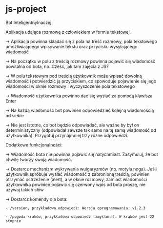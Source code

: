 # js-project

Bot InteligentnyInaczej


Aplikacja udająca rozmowę z człowiekiem w formie tekstowej.

-> Aplikacja powinna składać się z pola na treść rozmowy, pola tekstowego umożliwiającego wpisywanie tekstu oraz przycisku wysyłającego wiadomość

-> Na początku w polu z treścią rozmowy powinna pojawić się wiadomość powitalna od bota, np. Cześć, jak tam zajęcia z JS?

-> W polu tekstowym pod treścią użytkownik może wpisać dowolną wiadomość i potwierdzić ją przyciskiem, co spowoduje pojawienie się jego wiadomości w oknie rozmowy i wyczyszczenie pola tekstowego

-> Wiadomość użytkownika powinno dać się wysłać za pomocą klawisza Enter

-> Na każdą wiadomość bot powinien odpowiedzieć kolejną wiadomością od siebie

-> Nie jest istotne, co bot będzie odpowiadać, ale ważne by był on deterministyczny (odpowiadał zawsze tak samo na tę samą wiadomość od użytkownika). Przygotuj przynajmniej trzy różne odpowiedzi.


Dodatkowe funkcjonalności:

-> Wiadomość bota nie powinna pojawić się natychmiast. Zasymuluj, że bot chwilę tworzy swoją wiadomość.

-> Dostarcz mechanizm wykrywania wulgaryzmów (np. motyla noga). Jeśli użytkownik spróbuje wysłać wiadomość z zabronioną treścią, powinien otrzymać ostrzeżenie (alert), a w oknie rozmowy, zamiast wiadomości użytkownika powinien pojawić się czerwony wpis od bota proszę, nie używaj takich słów

-> Dostarcz komendy dla bota:

    - /version, przykładowa odpowiedź: Wersja oprogramowania: v1.2.3
    
    - /pogoda kraków, przykładowa odpowiedź (zmyślona): W kraków jest 22 stopnie